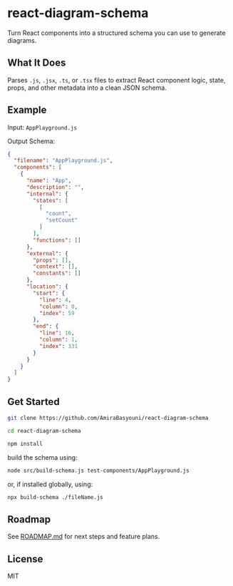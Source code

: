 # react-diagram-schema

Turn React components into a structured schema you can use to generate diagrams.

## What It Does

Parses `.js`, `.jsx`, `.ts`, or `.tsx` files to extract React component logic, state, props, and other metadata into a clean JSON schema.

## Example

Input: `AppPlayground.js`

Output Schema:

```json
{
  "filename": "AppPlayground.js",
  "components": [
    {
      "name": "App",
      "description": "",
      "internal": {
        "states": [
          [
            "count",
            "setCount"
          ]
        ],
        "functions": []
      },
      "external": {
        "props": [],
        "context": [],
        "constants": []
      },
      "location": {
        "start": {
          "line": 4,
          "column": 0,
          "index": 59
        },
        "end": {
          "line": 16,
          "column": 1,
          "index": 331
        }
      }
    }
  ]
}
```

## Get Started

```bash
git clone https://github.com/AmiraBasyouni/react-diagram-schema
```

```bash
cd react-diagram-schema
```

```bash
npm install
```

build the schema using:

```bash
node src/build-schema.js test-components/AppPlayground.js
```

or, if installed globally, using: 

```bash
npx build-schema ./fileName.js
```

## Roadmap

See [ROADMAP.md](https://github.com/AmiraBasyouni/react-diagram-schema/blob/main/ROADMAP.md) for next steps and feature plans.

## License

MIT
